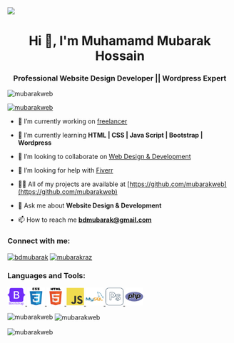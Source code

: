 <img src="https://media.licdn.com/dms/image/v2/D4E16AQGTQyZp_AGRXg/profile-displaybackgroundimage-shrink_350_1400/B4EZg2LlmjGoAg-/0/1753255665311?e=1756944000&v=beta&t=oYwyBnSNZJ7i30klwYMRkzf7PDyJCWnd-kQePpdl5ag">
<h1 align="center">Hi 👋, I'm Muhamamd Mubarak Hossain</h1>
<h3 align="center">Professional Website Design Developer || Wordpress Expert</h3>

<p align="left"> <img src="https://komarev.com/ghpvc/?username=mubarakweb&label=Profile%20views&color=0e75b6&style=flat" alt="mubarakweb" /> </p>

<p align="left"> <a href="https://github.com/ryo-ma/github-profile-trophy"><img src="https://github-profile-trophy.vercel.app/?username=mubarakweb" alt="mubarakweb" /></a> </p>

- 🔭 I’m currently working on [freelancer](https://www.freelancer.com.bd/u/mubarakraz)

- 🌱 I’m currently learning **HTML | CSS | Java Script | Bootstrap | Wordpress**

- 👯 I’m looking to collaborate on [Web Design & Development](https://github.com/mubarakweb)

- 🤝 I’m looking for help with [Fiverr](https://github.com/mubarakweb)

- 👨‍💻 All of my projects are available at [https://github.com/mubarakweb](https://github.com/mubarakweb)

- 💬 Ask me about **Website Design & Development**

- 📫 How to reach me **bdmubarak@gmail.com**

<h3 align="left">Connect with me:</h3>
<p align="left">
<a href="https://linkedin.com/in/bdmubarak" target="blank"><img align="center" src="https://raw.githubusercontent.com/rahuldkjain/github-profile-readme-generator/master/src/images/icons/Social/linked-in-alt.svg" alt="bdmubarak" height="30" width="40" /></a>
<a href="https://fb.com/mubarakraz" target="blank"><img align="center" src="https://raw.githubusercontent.com/rahuldkjain/github-profile-readme-generator/master/src/images/icons/Social/facebook.svg" alt="mubarakraz" height="30" width="40" /></a>
</p>

<h3 align="left">Languages and Tools:</h3>
<p align="left"> <a href="https://getbootstrap.com" target="_blank" rel="noreferrer"> <img src="https://raw.githubusercontent.com/devicons/devicon/master/icons/bootstrap/bootstrap-plain-wordmark.svg" alt="bootstrap" width="40" height="40"/> </a> <a href="https://www.w3schools.com/css/" target="_blank" rel="noreferrer"> <img src="https://raw.githubusercontent.com/devicons/devicon/master/icons/css3/css3-original-wordmark.svg" alt="css3" width="40" height="40"/> </a> <a href="https://www.w3.org/html/" target="_blank" rel="noreferrer"> <img src="https://raw.githubusercontent.com/devicons/devicon/master/icons/html5/html5-original-wordmark.svg" alt="html5" width="40" height="40"/> </a> <a href="https://developer.mozilla.org/en-US/docs/Web/JavaScript" target="_blank" rel="noreferrer"> <img src="https://raw.githubusercontent.com/devicons/devicon/master/icons/javascript/javascript-original.svg" alt="javascript" width="40" height="40"/> </a> <a href="https://www.mysql.com/" target="_blank" rel="noreferrer"> <img src="https://raw.githubusercontent.com/devicons/devicon/master/icons/mysql/mysql-original-wordmark.svg" alt="mysql" width="40" height="40"/> </a> <a href="https://www.photoshop.com/en" target="_blank" rel="noreferrer"> <img src="https://raw.githubusercontent.com/devicons/devicon/master/icons/photoshop/photoshop-line.svg" alt="photoshop" width="40" height="40"/> </a> <a href="https://www.php.net" target="_blank" rel="noreferrer"> <img src="https://raw.githubusercontent.com/devicons/devicon/master/icons/php/php-original.svg" alt="php" width="40" height="40"/> </a> </p>

<p><img align="left" src="https://github-readme-stats.vercel.app/api/top-langs?username=mubarakweb&show_icons=true&locale=en&layout=compact" alt="mubarakweb" /></p>

<p>&nbsp;<img align="center" src="https://github-readme-stats.vercel.app/api?username=mubarakweb&show_icons=true&locale=en" alt="mubarakweb" /></p>

<p><img align="center" src="https://github-readme-streak-stats.herokuapp.com/?user=mubarakweb&" alt="mubarakweb" /></p>
